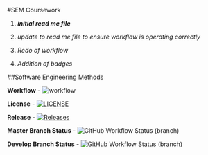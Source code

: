 #SEM Coursework  
1. **_initial read me file_**

2. _update to read me file to ensure workflow is operating correctly_
3. _Redo of workflow_
4. _Addition of badges_

##Software Engineering Methods

**Workflow** - ![workflow](https://github.com/JamesMcFaul/sem/actions/workflows/main.yml/badge.svg)

**License** - [![LICENSE](https://img.shields.io/github/license/JamesMcFaul/sem.svg?style=flat-square)](https://github.com/<github-username>/sem/blob/master/LICENSE)

**Release** - [![Releases](https://img.shields.io/github/release/JamesMcFaul/sem/all.svg?style=flat-square)](https://github.com/<github-username>/sem/releases)

**Master Branch Status** - ![GitHub Workflow Status (branch)](https://img.shields.io/github/workflow/status/JamesMcFaul/sem/A%20workflow%20for%20my%20Hello%20World%20App/Master)

**Develop Branch Status** - ![GitHub Workflow Status (branch)](https://img.shields.io/github/workflow/status/JamesMcFaul/sem/A%20workflow%20for%20my%20Hello%20World%20App/develop)